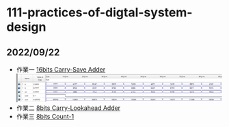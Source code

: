 # 111-practices-of-digtal-system-design
## 2022/09/22 
- 作業一 [16bits Carry-Save Adder](https://github.com/DevonEvant/111-practices-of-digtal-system-design/blob/main/20220922/1/CSA.v)
![image](https://github.com/DevonEvant/111-practices-of-digtal-system-design/blob/main/20220922/1/Waveform.PNG)
- 作業二 [8bits Carry-Lookahead Adder](https://github.com/DevonEvant/111-practices-of-digtal-system-design/blob/main/20220922/2/CLA.v)
- 作業三 [8bits Count-1](https://github.com/DevonEvant/111-practices-of-digtal-system-design/tree/main/20220922/3)
